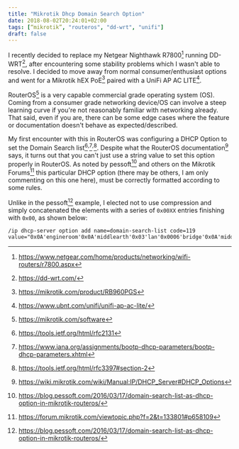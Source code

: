 ```yaml
---
title: "Mikrotik Dhcp Domain Search Option"
date: 2018-08-02T20:24:01+02:00
tags: [“mikrotik”, "routeros", "dd-wrt", "unifi"]
draft: false
---
```


I recently decided to replace my Netgear Nighthawk R7800[^r7800] running DD-WRT[^dd-wrt], after encountering some stability problems which I wasn't able to resolve. I decided to move away from normal consumer/enthusiast options and went for a Mikrotik hEX PoE[^hex-poe] paired with a UniFi AP AC LITE[^unifi-ac-lite].

RouterOS[^routeros] is a very capable commercial grade operating system (OS). Coming from a consumer grade networking device/OS can involve a steep learning curve if you're not reasonably familiar with networking already. That said, even if you are, there can be some edge cases where the feature or documentation doesn't behave as expected/described.

My first encounter with this in RouterOS was configuring a DHCP Option to set the Domain Search list[^rfc2131]<sup>,</sup>[^rfc2131-params]<sup>,</sup>[^rfc3397-formatting]. Despite what the RouterOS documentation[^ros-dhcp-options] says, it turns out that you can't just use a string value to set this option properly in RouterOS. As noted by pessoft[^blog-pessoft] and others on the Mikrotik Forums[^mikrotik-forum] this particular DHCP option (there may be others, I am only commenting on this one here), must be correctly formatted according to some rules.

Unlike in the pessoft[^blog-pessoft] example, I elected not to use compression and simply concatenated the elements with a series of `0x00XX` entries finishing with `0x00`, as shown below:

```
/ip dhcp-server option add name=domain-search-list code=119 value="0x0A'engineroom'0x0A'middlearth'0x03'lan'0x0006'bridge'0x0A'middlearth'0x03'lan'0x000A'middlearth'0x03'lan'0x00"
```


 [^r7800]: https://www.netgear.com/home/products/networking/wifi-routers/r7800.aspx
 [^dd-wrt]: https://dd-wrt.com/
 [^hex-poe]:  https://mikrotik.com/product/RB960PGS
 [^unifi-ac-lite]: https://www.ubnt.com/unifi/unifi-ap-ac-lite/
 [^routeros]: https://mikrotik.com/software
 [^ros-dhcp-options]: https://wiki.mikrotik.com/wiki/Manual:IP/DHCP_Server#DHCP_Options
 [^rfc2131]: https://tools.ietf.org/html/rfc2131
 [^rfc2131-params]: https://www.iana.org/assignments/bootp-dhcp-parameters/bootp-dhcp-parameters.xhtml
 [^rfc3397-formatting]: https://tools.ietf.org/html/rfc3397#section-2
 [^blog-pessoft]: https://blog.pessoft.com/2016/03/17/domain-search-list-as-dhcp-option-in-mikrotik-routeros/
 [^mikrotik-forum]: https://forum.mikrotik.com/viewtopic.php?f=2&t=133801#p658109

